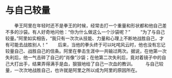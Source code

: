 # 与自己较量
　　拳王阿里在年轻时还不是拳王的时候，经常击打一个重量和形状都和他自己差不多的沙袋。有人好奇地问他：“你为什么做这么一个沙袋呢？” 
　　“为了与自己较量。”阿里如实相告，“我只有一次次从技能、力量和心理上不断地战胜自己，才有可能去战胜别人！” 
　　后来，当他的拳头终于可以叱咤风云时，他也没有忘记较量自己、战胜自己的信条。阿里在拳击生涯中一共输过两次。据说，在他第一次失利后，他一气击碎了自己的“肖像”沙袋；在他第二次失利后，竟对着镜子中的自己大打出手，结果弄得满手是血，狠狠地给了自己一次血的教训。 
　　与自己较量，一次次地战胜自己，也许就是阿里之所以成为阿里的原因所在。
 